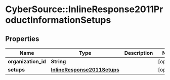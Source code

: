 # CyberSource::InlineResponse2011ProductInformationSetups

## Properties
Name | Type | Description | Notes
------------ | ------------- | ------------- | -------------
**organization_id** | **String** |  | [optional] 
**setups** | [**InlineResponse2011Setups**](InlineResponse2011Setups.md) |  | [optional] 


